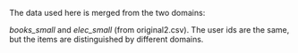 The data used here is merged from the two domains:

*books_small* and *elec_small* (from original2.csv). The user ids are the same, but the items are distinguished by different domains.
  